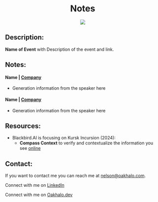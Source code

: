 <h1 align="center">Notes</h1>

<p align="center"><a href="IMAGE"><img src="IMAGE"></img></a></p>

## Description:
**Name of Event** with Description of the event and link. 

## Notes:
#### Name | [Company](link)
- Generation information from the speaker here

#### Name | [Company](link)
- Generation information from the speaker here


## Resources:
- Blackbird.AI is focusing on Kursk Incursion (2024):
    - **Compass Context** to verify and contextualize the information you see [online](https://blackbird.ai/compass-context/)


## Contact:
<!--- You can add in your linkedin, medium, stack overflow, dev.to account, etc. here --->
If you want to contact me you can reach me at <nelson@oakhalo.com>.

Connect with me on <a href="https://www.linkedin.com/in/ayla-nelson/">LinkedIn</a>

Connect with me on <a href="https://github.com/oakHalo">Oakhalo.dev</a>

<!-- 
### TODO stx: 
Future Structure (stx):
backend
frontend
images
screenShots [contains video link]
troubleShooting [contains issues resolved]
-->
